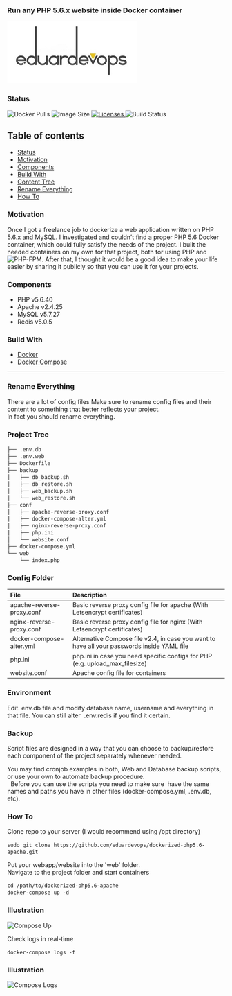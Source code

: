 ### Run any PHP 5.6.x website inside Docker container

![Logo](./assets/logo.jpg)          

### Status
<img alt="Docker Pulls" src="https://img.shields.io/docker/pulls/eduardevops/php5.6.svg" style="max-width:100%;"> <img alt="Image Size" src="https://img.shields.io/microbadger/image-size/eduardevops/php5.6/latest" style="max-width:100%;"> <a href="https://www.gnu.org/licenses/gpl-3.0/"> <img alt="Licenses" src="https://img.shields.io/badge/License-GPLv3-blue.svg" style="max-width:100%;"> </a>
<img alt="Build Status" src="https://img.shields.io/docker/cloud/build/eduardevops/php5.6" style="max-width:100%;">

## Table of contents
* [Status](#Status)
* [Motivation](#Motivation)
* [Components](#Components)
* [Build With](#Build-With)
* [Content Tree](#Content-Tree)
* [Rename Everything](#Rename-Everything)
* [How To](#How-To)


### Motivation
Once I got a freelance job to dockerize a web application written on PHP 5.6.x and MySQL. I investigated and couldn’t find a proper PHP 5.6 Docker container, which could fully satisfy the needs of the project. I built the needed containers on my own for that project, both for using PHP and  ![PHP-FPM](https://github.com/eduardevops/dockerized-php5.6-fpm).
After that, I thought it would be a good idea to make your life easier by sharing it publicly so that you can use it for your projects.

### Components
*	PHP v5.6.40
*	Apache v2.4.25
*	MySQL v5.7.27
*	Redis v5.0.5

### Build With
*	[Docker](https://www.docker.com/)
*	[Docker Compose](https://docs.docker.com/compose/install/)

-----

### Rename Everything
There are a lot of config files
Make sure to rename config files and their content to something that better reflects your project. <br>
In fact you should rename everything.

### Project Tree
```less
├── .env.db
├── .env.web
├── Dockerfile
├── backup
│   ├── db_backup.sh
│   ├── db_restore.sh
│   ├── web_backup.sh
│   └── web_restore.sh
├── conf
│   ├── apache-reverse-proxy.conf
|   ├── docker-compose-alter.yml
│   ├── nginx-reverse-proxy.conf
|   ├── php.ini
│   └── website.conf
├── docker-compose.yml
└── web
    └── index.php
```

### Config Folder
| File                        | Description                                                                                   |
| :-------------------------- |:--------------------------------------------------------------------------------------------- |
| apache-reverse-proxy.conf   | Basic reverse proxy config file for apache (With Letsencrypt certificates)                    |
| nginx-reverse-proxy.conf    | Basic reverse proxy config file for nginx  (With Letsencrypt certificates)                    |
| docker-compose-alter.yml    | Alternative Compose file v2.4, in case you want to have all your passwords inside YAML file   |
| php.ini                     | php.ini in case you need specific configs for PHP (e.g. upload_max_filesize)                  |
| website.conf                | Apache config file for containers                                                             |


### Environment
Edit. env.db file and modify database name, username and everything in that file.
You can still alter  .env.redis if you find it certain. <br>

### Backup
Script files are designed in a way that you can choose to backup/restore each component of the project separately whenever needed.

You may find cronjob examples in both, Web and Database backup scripts, or use your own to automate backup procedure. <br> 
Before you can use the scripts you need to make sure  have the same names and paths you have in other files (docker-compose.yml, .env.db, etc).


### How To
Clone repo to your server (I would recommend using /opt directory)

```less
sudo git clone https://github.com/eduardevops/dockerized-php5.6-apache.git
```

Put your webapp/website into the 'web' folder. <br>
Navigate to the project folder and start containers

```less
cd /path/to/dockerized-php5.6-apache
docker-compose up -d
```

### Illustration
![Compose Up](https://rawcdn.githack.com/eduardevops/dockerized-php5.6-apache/8b673db930eb8bc6401b74774ade1a40d808649c/assets/docker-compose-up.gif)

Check logs in real-time
```less
docker-compose logs -f
```

### Illustration
![Compose Logs](https://rawcdn.githack.com/eduardevops/dockerized-php5.6-apache/e7ecae391b77bd311a52a96c17d200e342a6121e/assets/docker-compose-logs.gif)
